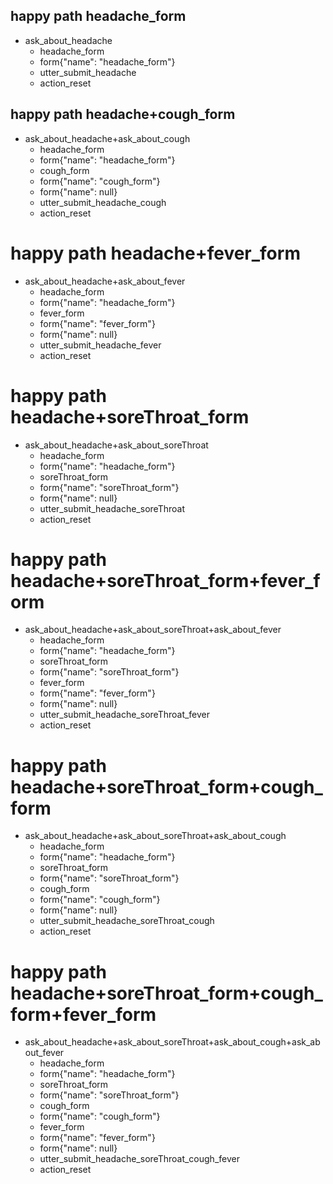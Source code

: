## happy path headache_form
* ask_about_headache
    - headache_form
    - form{"name": "headache_form"}
    - utter_submit_headache
    - action_reset

## happy path headache+cough_form
* ask_about_headache+ask_about_cough
    - headache_form
    - form{"name": "headache_form"}
    - cough_form
    - form{"name": "cough_form"}
    - form{"name": null}
    - utter_submit_headache_cough
    - action_reset 

# happy path headache+fever_form
* ask_about_headache+ask_about_fever
    - headache_form
    - form{"name": "headache_form"}
    - fever_form
    - form{"name": "fever_form"}
    - form{"name": null}
    - utter_submit_headache_fever
    - action_reset

# happy path headache+soreThroat_form
* ask_about_headache+ask_about_soreThroat
    - headache_form
    - form{"name": "headache_form"}
    - soreThroat_form
    - form{"name": "soreThroat_form"}
    - form{"name": null}
    - utter_submit_headache_soreThroat
    - action_reset

# happy path headache+soreThroat_form+fever_form
* ask_about_headache+ask_about_soreThroat+ask_about_fever
    - headache_form
    - form{"name": "headache_form"}
    - soreThroat_form
    - form{"name": "soreThroat_form"}
    - fever_form
    - form{"name": "fever_form"}
    - form{"name": null}
    - utter_submit_headache_soreThroat_fever
    - action_reset

# happy path headache+soreThroat_form+cough_form
* ask_about_headache+ask_about_soreThroat+ask_about_cough
    - headache_form
    - form{"name": "headache_form"}
    - soreThroat_form
    - form{"name": "soreThroat_form"}
    - cough_form
    - form{"name": "cough_form"}
    - form{"name": null}
    - utter_submit_headache_soreThroat_cough
    - action_reset


# happy path headache+soreThroat_form+cough_form+fever_form
* ask_about_headache+ask_about_soreThroat+ask_about_cough+ask_about_fever
    - headache_form
    - form{"name": "headache_form"}
    - soreThroat_form
    - form{"name": "soreThroat_form"}
    - cough_form
    - form{"name": "cough_form"}
    - fever_form
    - form{"name": "fever_form"}
    - form{"name": null}
    - utter_submit_headache_soreThroat_cough_fever
    - action_reset

